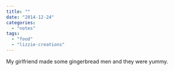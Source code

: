 ```yaml
---
title: ""
date: "2014-12-24"
categories: 
  - "notes"
tags: 
  - "food"
  - "lizzie-creations"
---
```


My girlfriend made some gingerbread men and they were yummy.
